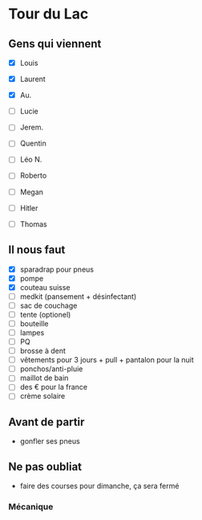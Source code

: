 Tour du Lac
===========


Gens qui viennent
----------------
- [x]	Louis
- [x]	Laurent
- [x]	Au.
- [ ]	Lucie
- [ ]	Jerem.
- [ ]	Quentin
- [ ]	Léo N.
- [ ]	Roberto
- [ ]	Megan
- [ ]	Hitler
- [ ]	Thomas


Il nous faut
------------

- [x] sparadrap pour pneus
- [x] pompe
- [x] couteau suisse
- [ ] medkit (pansement + désinfectant)
- [ ] sac de couchage
- [ ] tente (optionel)
- [ ] bouteille
- [ ] lampes
- [ ] PQ
- [ ] brosse à dent
- [ ] vêtements pour 3 jours + pull + pantalon pour la nuit
- [ ] ponchos/anti-pluie
- [ ] maillot de bain
- [ ] des € pour la france
- [ ] crème solaire

Avant de partir
---------------

- gonfler ses pneus


Ne pas oubliat
--------------

- faire des courses pour dimanche, ça sera fermé

###	Mécanique
